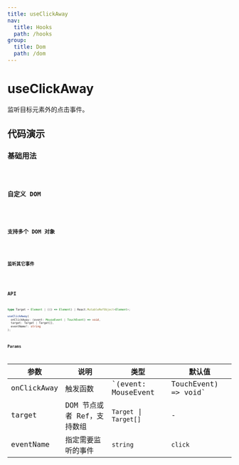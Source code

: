 ```yaml
---
title: useClickAway
nav:
  title: Hooks
  path: /hooks
group:
  title: Dom
  path: /dom
---
```


# useClickAway

<Tag lang="zh-CN" tags="ssr"></Tag>

监听目标元素外的点击事件。

## 代码演示

### 基础用法

<code src="./demo/demo1.tsx" />

### 自定义 DOM

<code src="./demo/demo2.tsx" />

### 支持多个 DOM 对象

<code src="./demo/demo3.tsx" />

### 监听其它事件

<code src="./demo/demo4.tsx" />


## API

```ts
type Target = Element | (() => Element) | React.MutableRefObject<Element>;

useClickAway(
  onClickAway: (event: MouseEvent | TouchEvent) => void,
  target: Target | Target[],
  eventName?: string
);
```

### Params

| 参数    | 说明                                         | 类型                   | 默认值 |
|---------|----------------------------------------------|------------------------|--------|
| onClickAway | 触发函数  | `(event: MouseEvent | TouchEvent) => void` | -      |
| target | DOM 节点或者 Ref，支持数组 | `Target` \| `Target[]` | - |
| eventName | 指定需要监听的事件 | `string` | `click` |
